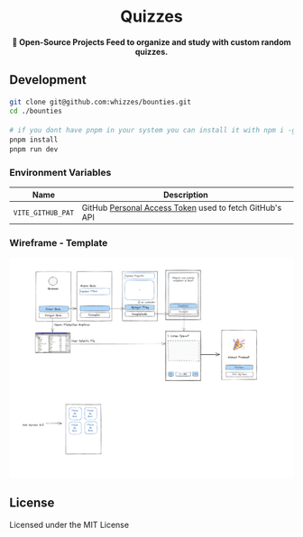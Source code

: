 <div>
  <h1 align="center">
    Quizzes
  </h1>
  <h4 align="center">
    🎯 Open-Source Projects Feed to organize and study with custom random quizzes.
  </h4>
</div>

## Development

```bash
git clone git@github.com:whizzes/bounties.git
cd ./bounties

# if you dont have pnpm in your system you can install it with npm i -g pnpm
pnpm install
pnpm run dev
```

### Environment Variables

| Name              | Description                                                  |
| ----------------- | ------------------------------------------------------------ |
| `VITE_GITHUB_PAT` | GitHub [Personal Access Token][1] used to fetch GitHub's API |

[1]: https://docs.github.com/en/authentication/keeping-your-account-and-data-secure/creating-a-personal-access-token

### Wireframe - Template 

<div align="center">
  <img src="./docs/quiz.png" />
</div>

## License

Licensed under the MIT License
